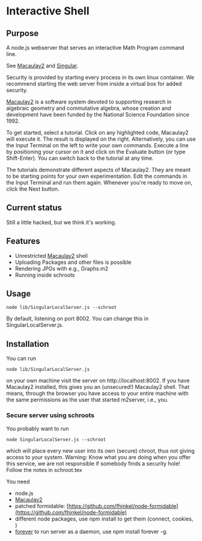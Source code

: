 # Interactive Shell

## Purpose

A node.js webserver that serves an interactive Math Program command line.

See [Macaulay2](http://web.macaulay2.com)  and [Singular](http://habanero.math.cornell.edu:3691/).

Security is provided by starting every process in its own linux container. We recommend starting the web server from inside a virtual box for added security.

[Macaulay2](http://www.macaulay2.com) is a software system devoted to supporting research in algebraic geometry and commutative algebra, whose creation and development have been funded by the National Science Foundation since 1992.

To get started, select a tutorial. Click on any highlighted code, Macaulay2 will execute it. The result is displayed on the right. Alternatively, you can use the Input Terminal on the left to write your own commands. Execute a line by positioning your cursor on it and click on the Evaluate button (or type Shift-Enter). You can switch back to the tutorial at any time.

The tutorials demonstrate different aspects of Macaulay2. They are meant to be starting points for your own experimentation. Edit the commands in the Input Terminal and run them again. Whenever you're ready to move on, click the Next button.

## Current status

Still a little hacked, but we think it's working. 

## Features

* Unrestricted [Macaulay2](http://www.macaulay2.com) shell
* Uploading Packages and other files is possible
* Rendering JPGs with e.g., Graphs.m2
* Running inside schroots


## Usage
    node lib/SingularLocalServer.js --schroot
    
By default, listening on port 8002. You can change this in SingularLocalServer.js.

## Installation
You can run

    node lib/SingularLocalServer.js
    
on your own machine visit the server on http://localhost:8002. If you have Macaulay2 installed, this gives you an (unsecured!) Macaulay2 shell. That means, through the browser you have access to your entire machine with the same permissions as the user that started m2server, i.e., you. 

### Secure server using schroots
You probably want to run 

    node SingularLocalServer.js --schroot
    
which will place every new user into its own (secure) chroot, thus not giving access to your system. Warning: Know what you are doing when you offer this service, we are not responsible if somebody finds a security hole! Follow the notes in schroot.tex

You need 
* node.js
* [Macaulay2](http://www.macaulay2.com)
* patched formidable: [https://github.com/fhinkel/node-formidable](https://github.com/fhinkel/node-formidable)
* different node packages, use npm install to get them (connect, cookies, )
* [forever](https://github.com/nodejitsu/forever) to run server as a daemon, use npm install forever -g.



 
    

